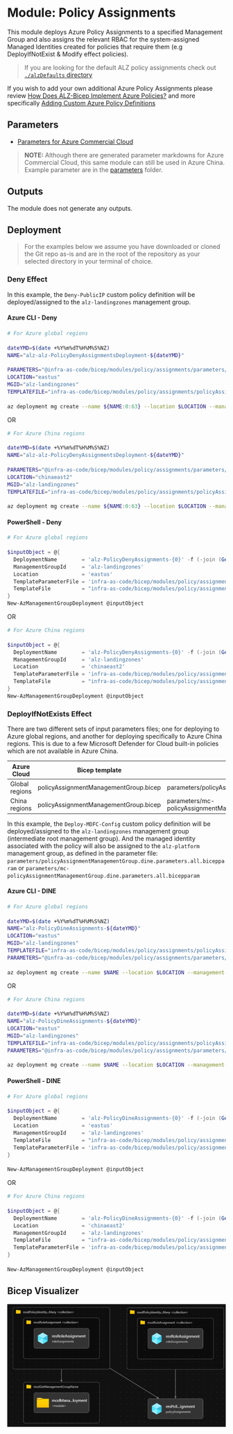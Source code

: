 # Module: Policy Assignments

This module deploys Azure Policy Assignments to a specified Management Group and also assigns the relevant RBAC for the system-assigned Managed Identities created for policies that require them (e.g DeployIfNotExist & Modify effect policies).

> If you are looking for the default ALZ policy assignments check out [`./alzDefaults` directory](alzDefaults/README.md)

If you wish to add your own additional Azure Policy Assignments please review [How Does ALZ-Bicep Implement Azure Policies?](https://github.com/Azure/ALZ-Bicep/wiki/PolicyDeepDive) and more specifically [Adding Custom Azure Policy Definitions](https://github.com/Azure/ALZ-Bicep/wiki/AddingPolicyDefs)

## Parameters

- [Parameters for Azure Commercial Cloud](generateddocs/policyAssignmentManagementGroup.bicep.md)

> **NOTE:** Although there are generated parameter markdowns for Azure Commercial Cloud, this same module can still be used in Azure China. Example parameter are in the [parameters](./parameters/) folder.

## Outputs

The module does not generate any outputs.

## Deployment

> For the examples below we assume you have downloaded or cloned the Git repo as-is and are in the root of the repository as your selected directory in your terminal of choice.

### Deny Effect

In this example, the `Deny-PublicIP` custom policy definition will be deployed/assigned to the `alz-landingzones` management group.

#### Azure CLI - Deny

```bash
# For Azure global regions

dateYMD=$(date +%Y%m%dT%H%M%S%NZ)
NAME="alz-alz-PolicyDenyAssignmentsDeployment-${dateYMD}"

PARAMETERS="@infra-as-code/bicep/modules/policy/assignments/parameters/policyAssignmentManagementGroup.deny.parameters.all.bicepparam"
LOCATION="eastus"
MGID="alz-landingzones"
TEMPLATEFILE="infra-as-code/bicep/modules/policy/assignments/policyAssignmentManagementGroup.bicep"

az deployment mg create --name ${NAME:0:63} --location $LOCATION --management-group-id $MGID --template-file $TEMPLATEFILE --parameters $PARAMETERS
```
OR
```bash
# For Azure China regions

dateYMD=$(date +%Y%m%dT%H%M%S%NZ)
NAME="alz-alz-PolicyDenyAssignmentsDeployment-${dateYMD}"

PARAMETERS="@infra-as-code/bicep/modules/policy/assignments/parameters/policyAssignmentManagementGroup.deny.parameters.all.bicepparam"
LOCATION="chinaeast2"
MGID="alz-landingzones"
TEMPLATEFILE="infra-as-code/bicep/modules/policy/assignments/policyAssignmentManagementGroup.bicep"

az deployment mg create --name ${NAME:0:63} --location $LOCATION --management-group-id $MGID --template-file $TEMPLATEFILE --parameters $PARAMETERS
```

#### PowerShell - Deny

```powershell
# For Azure global regions

$inputObject = @{
  DeploymentName        = 'alz-PolicyDenyAssignments-{0}' -f (-join (Get-Date -Format 'yyyyMMddTHHMMssffffZ')[0..63])
  ManagementGroupId     = 'alz-landingzones'
  Location              = 'eastus'
  TemplateParameterFile = 'infra-as-code/bicep/modules/policy/assignments/parameters/policyAssignmentManagementGroup.deny.parameters.all.bicepparam'
  TemplateFile          = "infra-as-code/bicep/modules/policy/assignments/policyAssignmentManagementGroup.bicep"
}
New-AzManagementGroupDeployment @inputObject
```
OR
```powershell
# For Azure China regions

$inputObject = @{
  DeploymentName        = 'alz-PolicyDenyAssignments-{0}' -f (-join (Get-Date -Format 'yyyyMMddTHHMMssffffZ')[0..63])
  ManagementGroupId     = 'alz-landingzones'
  Location              = 'chinaeast2'
  TemplateParameterFile = 'infra-as-code/bicep/modules/policy/assignments/parameters/policyAssignmentManagementGroup.deny.parameters.all.bicepparam'
  TemplateFile          = "infra-as-code/bicep/modules/policy/assignments/policyAssignmentManagementGroup.bicep"
}
New-AzManagementGroupDeployment @inputObject
```

### DeployIfNotExists Effect

There are two different sets of input parameters files; one for deploying to Azure global regions, and another for deploying specifically to Azure China regions. This is due to a few Microsoft Defender for Cloud built-in policies which are not available in Azure China.

 | Azure Cloud    | Bicep template                        | Input parameters file                                           |
 | -------------- | ------------------------------------- | --------------------------------------------------------------- |
 | Global regions | policyAssignmentManagementGroup.bicep | parameters/policyAssignmentManagementGroup.dine.parameters.all.bicepparam    |
 | China regions  | policyAssignmentManagementGroup.bicep | parameters/mc-policyAssignmentManagementGroup.dine.parameters.all.bicepparam |


In this example, the `Deploy-MDFC-Config` custom policy definition will be deployed/assigned to the `alz-landingzones` management group (intermediate root management group). And the managed identity associated with the policy will also be assigned to the `alz-platform` management group, as defined in the parameter file: `parameters/policyAssignmentManagementGroup.dine.parameters.all.bicepparam` or `parameters/mc-policyAssignmentManagementGroup.dine.parameters.all.bicepparam`
#### Azure CLI - DINE

```bash
# For Azure global regions

dateYMD=$(date +%Y%m%dT%H%M%S%NZ)
NAME="alz-PolicyDineAssignments-${dateYMD}"
LOCATION="eastus"
MGID="alz-landingzones"
TEMPLATEFILE="infra-as-code/bicep/modules/policy/assignments/policyAssignmentManagementGroup.bicep"
PARAMETERS="@infra-as-code/bicep/modules/policy/assignments/parameters/policyAssignmentManagementGroup.dine.parameters.all.bicepparam"

az deployment mg create --name $NAME --location $LOCATION --management-group-id $MGID --template-file $TEMPLATEFILE --parameters $PARAMETERS
```
OR
```bash
# For Azure China regions

dateYMD=$(date +%Y%m%dT%H%M%S%NZ)
NAME="alz-PolicyDineAssignments-${dateYMD}"
LOCATION="eastus"
MGID="alz-landingzones"
TEMPLATEFILE="infra-as-code/bicep/modules/policy/assignments/policyAssignmentManagementGroup.bicep"
PARAMETERS="@infra-as-code/bicep/modules/policy/assignments/parameters/policyAssignmentManagementGroup.dine.parameters.all.bicepparam"

az deployment mg create --name $NAME --location $LOCATION --management-group-id $MGID --template-file $TEMPLATEFILE --parameters $PARAMETERS
```

#### PowerShell - DINE

```powershell
# For Azure global regions

$inputObject = @{
  DeploymentName        = 'alz-PolicyDineAssignments-{0}' -f (-join (Get-Date -Format 'yyyyMMddTHHMMssffffZ')[0..63])
  Location              = 'eastus'
  ManagementGroupId     = 'alz-landingzones'
  TemplateFile          = "infra-as-code/bicep/modules/policy/assignments/policyAssignmentManagementGroup.bicep"
  TemplateParameterFile = 'infra-as-code/bicep/modules/policy/assignments/parameters/policyAssignmentManagementGroup.dine.parameters.all.bicepparam'
}

New-AzManagementGroupDeployment @inputObject
```
OR
```powershell
# For Azure China regions

$inputObject = @{
  DeploymentName        = 'alz-PolicyDineAssignments-{0}' -f (-join (Get-Date -Format 'yyyyMMddTHHMMssffffZ')[0..63])
  Location              = 'chinaeast2'
  ManagementGroupId     = 'alz-landingzones'
  TemplateFile          = "infra-as-code/bicep/modules/policy/assignments/policyAssignmentManagementGroup.bicep"
  TemplateParameterFile = 'infra-as-code/bicep/modules/policy/assignments/parameters/mc-policyAssignmentManagementGroup.dine.parameters.all.bicepparam'
}

New-AzManagementGroupDeployment @inputObject
```

## Bicep Visualizer

![Bicep Visualizer](media/bicepVisualizer.png "Bicep Visualizer")
